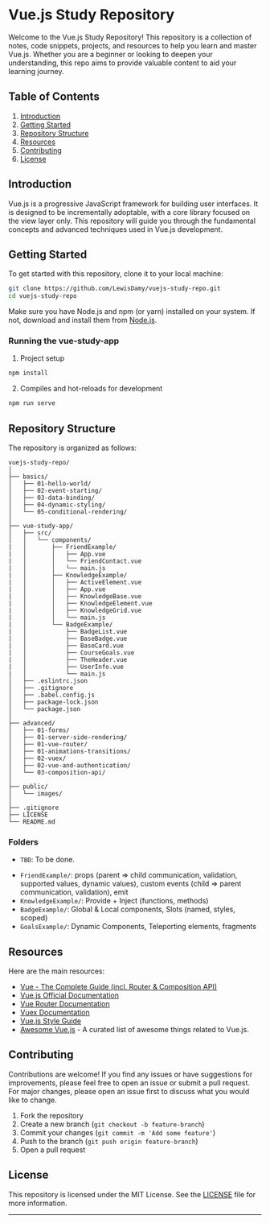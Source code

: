 # Vue.js Study Repository

Welcome to the Vue.js Study Repository! This repository is a collection of notes, code snippets, projects, and resources to help you learn and master Vue.js. Whether you are a beginner or looking to deepen your understanding, this repo aims to provide valuable content to aid your learning journey.

## Table of Contents

1. [Introduction](#introduction)
2. [Getting Started](#getting-started)
3. [Repository Structure](#repository-structure)
4. [Resources](#resources)
5. [Contributing](#contributing)
6. [License](#license)

## Introduction

Vue.js is a progressive JavaScript framework for building user interfaces. It is designed to be incrementally adoptable, with a core library focused on the view layer only. This repository will guide you through the fundamental concepts and advanced techniques used in Vue.js development.

## Getting Started

To get started with this repository, clone it to your local machine:

```bash
git clone https://github.com/LewisDamy/vuejs-study-repo.git
cd vuejs-study-repo
```

Make sure you have Node.js and npm (or yarn) installed on your system. If not, download and install them from [Node.js](https://nodejs.org/).

### Running the vue-study-app

1. Project setup

```bash
npm install
```

2. Compiles and hot-reloads for development

```bash
npm run serve
```

## Repository Structure

The repository is organized as follows:

```
vuejs-study-repo/
│
├── basics/
│   ├── 01-hello-world/
│   ├── 02-event-starting/
│   ├── 03-data-binding/
│   ├── 04-dynamic-styling/
│   └── 05-conditional-rendering/
│
├── vue-study-app/
│   ├── src/
│   │   └── components/
|   │       ├── FriendExample/
|   │       │   ├── App.vue
|   │       │   └── FriendContact.vue
|   │       │   └── main.js
|   │       ├── KnowledgeExample/
|   │       │   ├── ActiveElement.vue
|   │       │   ├── App.vue
|   │       │   ├── KnowledgeBase.vue
|   │       │   ├── KnowledgeElement.vue
|   │       │   ├── KnowledgeGrid.vue
|   │       │   └── main.js
|   │       └── BadgeExample/
|   │           ├── BadgeList.vue
|   │           ├── BaseBadge.vue
|   │           ├── BaseCard.vue
|   │           ├── CourseGoals.vue
|   │           ├── TheHeader.vue
|   │           ├── UserInfo.vue
|   │           └── main.js
│   ├── .eslintrc.json
│   ├── .gitignore
│   ├── .babel.config.js
│   ├── package-lock.json
│   └── package.json
│
├── advanced/
│   ├── 01-forms/
│   ├── 01-server-side-rendering/
│   ├── 01-vue-router/
│   ├── 01-animations-transitions/
│   ├── 02-vuex/
│   ├── 02-vue-and-authentication/
│   └── 03-composition-api/
│
├── public/
│   └── images/
│
├── .gitignore
├── LICENSE
└── README.md
```

### Folders

- `TBD`: To be done.
<!--
- `basics/`: Fundamental concepts and simple examples.
- `components/`: Working with components, props, events, and more.
- `advanced/`: Advanced topics such as state management with Vuex, routing with Vue Router, and server-side rendering.
- `public/`: Public assets used in examples and projects. -->
- `FriendExample/`: props (parent => child communication, validation, supported values, dynamic values), custom events (child => parent communication, validation), emit
- `KnowledgeExample/`: Provide + Inject (functions, methods)
- `BadgeExample/`: Global & Local components, Slots (named, styles, scoped)
- `GoalsExample/`: Dynamic Components, Teleporting elements, fragments

## Resources

Here are the main resources:

- [Vue - The Complete Guide (incl. Router & Composition API)](https://www.udemy.com/course/vuejs-2-the-complete-guide/)
- [Vue.js Official Documentation](https://vuejs.org/v2/guide/)
- [Vue Router Documentation](https://router.vuejs.org/)
- [Vuex Documentation](https://vuex.vuejs.org/)
- [Vue.js Style Guide](https://vuejs.org/v2/style-guide/)
- [Awesome Vue.js](https://github.com/vuejs/awesome-vue) - A curated list of awesome things related to Vue.js.

## Contributing

Contributions are welcome! If you find any issues or have suggestions for improvements, please feel free to open an issue or submit a pull request. For major changes, please open an issue first to discuss what you would like to change.

1. Fork the repository
2. Create a new branch (`git checkout -b feature-branch`)
3. Commit your changes (`git commit -m 'Add some feature'`)
4. Push to the branch (`git push origin feature-branch`)
5. Open a pull request

## License

This repository is licensed under the MIT License. See the [LICENSE](LICENSE) file for more information.

---
